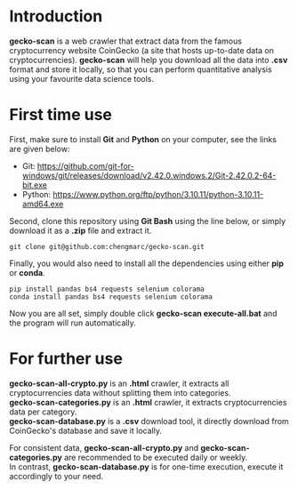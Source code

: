 # Introduction
**gecko-scan** is a web crawler that extract data from the famous cryptocurrency website CoinGecko (a site that hosts up-to-date data on cryptocurrencies). **gecko-scan** will help you download all the data into **.csv** format and store it locally, so that you can perform quantitative analysis using your favourite data science tools.

# First time use
First, make sure to install **Git** and **Python** on your computer, see the links are given below:
- Git: https://github.com/git-for-windows/git/releases/download/v2.42.0.windows.2/Git-2.42.0.2-64-bit.exe
- Python: https://www.python.org/ftp/python/3.10.11/python-3.10.11-amd64.exe 

Second, clone this repository using **Git Bash** using the line below, or simply download it as a **.zip** file and extract it.
```
git clone git@github.com:chengmarc/gecko-scan.git
```

Finally, you would also need to install all the dependencies using either **pip** or **conda**. 
```
pip install pandas bs4 requests selenium colorama
conda install pandas bs4 requests selenium colorama
```

Now you are all set, simply double click **gecko-scan execute-all.bat** and the program will run automatically.

# For further use
**gecko-scan-all-crypto.py** is an **.html** crawler, it extracts all cryptocurrencies data without splitting them into categories. \
**gecko-scan-categories.py** is an **.html** crawler, it extracts cryptocurrencies data per category. \
**gecko-scan-database.py** is a **.csv** download tool, it directly download from CoinGecko's database and save it locally.

For consistent data, **gecko-scan-all-crypto.py** and **gecko-scan-categories.py** are recommended to be executed daily or weekly. \
In contrast, **gecko-scan-database.py** is for one-time execution, execute it accordingly to your need.

